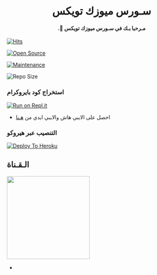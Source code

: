 <h1 align="center"><b> سـورس ميوزك تويكس  </b></h1>

<h4 align="center"> .🤍 مـرحبا بـك في سـورس ميوزك تويكس</h4>

[![Hits](https://hits.seeyoufarm.com/api/count/incr/badge.svg?url=https%3A%2F%2Fgithub.com%2FJMTHON-AR%2FJM-THON&count_bg=%2379C83D&title_bg=%23555555&icon=&icon_color=%23E7E7E7&title=hits&edge_flat=false)](https://github.com/JMTHON-AR/JM-THON)

[![Open Source](https://badges.frapsoft.com/os/v2/open-source.png?v=103)](https://github.com/ellerbrock/open-source-badges/)

[![Maintenance](https://img.shields.io/badge/Maintained%3F-yes-green?&style=flat-square)](https://GitHub.com/JMTHON-AR/JM-THON/graphs/commit-activity) 

![Repo Size](https://img.shields.io/github/repo-size/JMTHON-AR/JM-THON?&style=flat-square&logo=github)

### استخراج كود بايروكرام  ##

[![Run on Repl.it](https://repl.it/badge/github/STARKGANG/friday)](https://replit.com/@xrzo/Pyrogram#main.py)

- احصل على الايبي هاش والايبي ايدي من  [هـنا](https://my.telegram.org/)    

### التنصيب عبر هيروكو ##

[![Deploy To Heroku](https://www.herokucdn.com/deploy/button.svg)](https://heroku.com/deploy?template=https://github.com/ibrahimjamil55/Music-1.git)

## الـقـناة ##

   <a href="https://t.me/qtqqqt"><img src="https://img.shields.io/badge/Source%20Dev%3F-here-inactive?&style=plastic?&logo=telegram" width=220px></a></p>

 - 
